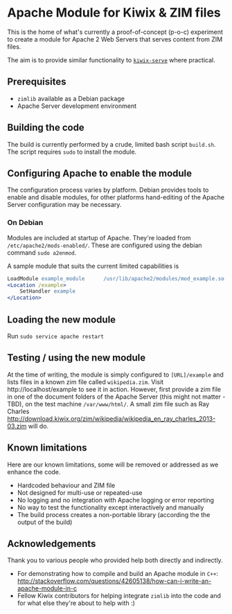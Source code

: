# Apache Module for Kiwix & ZIM files
This is the home of what's currently a proof-of-concept (p-o-c) experiment to create a module for Apache 2 Web Servers that serves content from ZIM files.

The aim is to provide similar functionality to [`kiwix-serve`](https://github.com/kiwix/kiwix-tools/tree/master/src/server "Kiwix Server source code") where practical. 
## Prerequisites
- `zimlib` available as a Debian package
- Apache Server development environment

## Building the code
The build is currently performed by a crude, limited bash script `build.sh`. The script requires `sudo` to install the module.

## Configuring Apache to enable the module
The configuration process varies by platform. Debian provides tools to enable and disable modules, for other platforms hand-editing of the Apache Server configuration may be necessary.

### On Debian
Modules are included at startup of Apache. They're loaded from `/etc/apache2/mods-enabled/`. These are configured using the debian command `sudo a2enmod`. 

A sample module that suits the current limited capabilities is

```apache
LoadModule example_module      /usr/lib/apache2/modules/mod_example.so
<Location /example>
    SetHandler example
</Location>
```

## Loading the new module
Run `sudo service apache restart`

## Testing / using the new module
At the time of writing, the module is simply configured to `[URL]/example` and lists files in a known zim file called `wikipedia.zim`. Visit http://localhost/example to see it in action. However, first provide a zim file in one of the document folders of the Apache Server (this might not matter - TBD), on the test machine `/var/www/html/`. A small zim file such as Ray Charles http://download.kiwix.org/zim/wikipedia/wikipedia_en_ray_charles_2013-03.zim will do.

## Known limitations
Here are our known limitations, some will be removed or addressed as we enhance the code.

- Hardcoded behaviour and ZIM file
- Not designed for multi-use or repeated-use
- No logging and no integration with Apache logging or error reporting
- No way to test the functionality except interactively and manually
- The build process creates a non-portable library (according the the output of the build)

## Acknowledgements
Thank you to various people who provided help both directly and indirectly.
- For demonstrating how to compile and build an Apache module in `C++`: http://stackoverflow.com/questions/42605138/how-can-i-write-an-apache-module-in-c
- Fellow Kiwix contributors for helping integrate `zimlib` into the code and for what else they're about to help with :)
